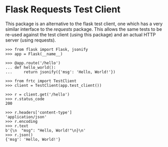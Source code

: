 # Flask Requests Test Client

This package is an alternative to the flask test client, one which has a very similar interface to the *requests* package. This allows the same tests to be re-used against the test client (using this package) and an actual HTTP server (using requests).

```
>>> from flask import Flask, jsonify
>>> app = Flask(__name__)

>>> @app.route('/hello')
... def hello_world():
...     return jsonify({'msg': 'Hello, World!'})

>>> from frtc import TestClient
>>> client = TestClient(app.test_client())

>>> r = client.get('/hello')
>>> r.status_code
200

>>> r.headers['content-type']
'application/json'
>>> r.encoding
>>> r.text
b'{\n  "msg": "Hello, World!"\n}\n'
>>> r.json()
{'msg': 'Hello, World!'}

```